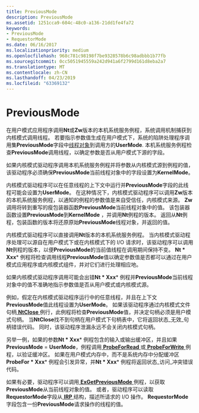 ```yaml
---
title: PreviousMode
description: PreviousMode
ms.assetid: 1251cca9-604c-48c0-a136-21dd1fe4fa72
keywords:
- PreviousMode
- RequestorMode
ms.date: 06/16/2017
ms.localizationpriority: medium
ms.openlocfilehash: 968c781c98198f7be9328578b6c98adbbb1b77fb
ms.sourcegitcommit: 0cc5051945559a242d941a6f2799d161d8eba2a7
ms.translationtype: MT
ms.contentlocale: zh-CN
ms.lasthandoff: 04/23/2019
ms.locfileid: "63369132"
---
```

# <a name="previousmode"></a>PreviousMode


在用户模式应用程序调用**Nt**或**Zw**版本的本机系统服务例程，系统调用机制捕获到内核模式调用线程。 若要指示参数值生成在用户模式下，系统的陷阱处理程序调用集**PreviousMode**字段中[线程对象](introduction-to-thread-objects.md)到调用方的**UserMode**. 本机系统服务例程检查**PreviousMode**调用线程，以确定参数是否从用户模式下源的字段。

如果内核模式驱动程序调用本机系统服务例程并将参数从内核模式源到例程的值，该驱动程序必须确保**PreviousMode**当前线程对象中的字段设置为**KernelMode**。

内核模式驱动程序可以在任意线程的上下文中运行并**PreviousMode**字段的此线程可能会设置为**UserMode**。 在这种情况下，内核模式驱动程序可以调用**Zw**版本的本机系统服务例程，以通知的例程的参数值是来自受信任，内核模式来源。 **Zw**调用将转到重写的瘦包装器函数**PreviousMode**当前线程对象中的值。 该包装器函数设置**PreviousMode**到**KernelMode** ，并调用**Nt**例程的版本。 返回从**Nt**例程，包装函数的版本将还原原始**PreviousMode**线程对象，并返回的值。

内核模式驱动程序可以直接调用**Nt**版本的本机系统服务例程。 当内核模式驱动程序处理可以源自在用户模式下或在内核模式下的 I/O 请求时，该驱动程序可以调用**Nt**例程的版本，以便**PreviousMode**的当前值线程在调用期间保持不变。 **Nt * Xxx*** 例程将检查调用线程**PreviousMode**值以确定参数值是否都可以通过在用户模式应用程序或内核模式组件，并对它们进行处理相应地。

如果内核模式驱动程序调用可能会出错**Nt * Xxx*** 例程并**PreviousMode**当前线程对象中的值不准确地指示参数值是否从用户模式或内核模式源。

例如，假定在内核模式驱动程序运行中的任意线程，并且在上下文**PreviousMode**值此线程设置为**UserMode**。 如果该驱动程序通过内核模式文件句柄[ **NtClose** ](https://msdn.microsoft.com/library/windows/hardware/ff566417)例行，此例程将检查**PreviousMode**值，并决定句柄必须是用户模式句柄。 当**NtClose**找不到句柄在用户模式下句柄表中，它将返回状态\_无效\_句柄错误代码。 同时，该驱动程序泄漏永远不会关闭内核模式句柄。

另举一例，如果的参数**Nt * Xxx*** 例程包含的输入或输出缓冲区，并且如果**PreviousMode** = **UserMode**，例程调用[ **ProbeForRead** ](https://msdn.microsoft.com/library/windows/hardware/ff559876)或[ **ProbeForWrite** ](https://msdn.microsoft.com/library/windows/hardware/ff559879)例程，以验证缓冲区。 如果在用户模式内存中，而不是系统内存中分配缓冲区**ProbeFor * Xxx*** 例程会引发异常，并**Nt * Xxx*** 例程将返回状态\_访问\_冲突错误代码。

如果有必要，驱动程序可以调用[ **ExGetPreviousMode** ](https://msdn.microsoft.com/library/windows/hardware/ff545288)例程，以获取**PreviousMode**从当前线程对象的值。 或者，驱动程序可以读取**RequestorMode**字段从[ **IRP** ](https://msdn.microsoft.com/library/windows/hardware/ff550694)结构，描述所请求的 I/O 操作。 **RequestorMode**字段包含一份**PreviousMode**请求操作的线程的值。

 

 




